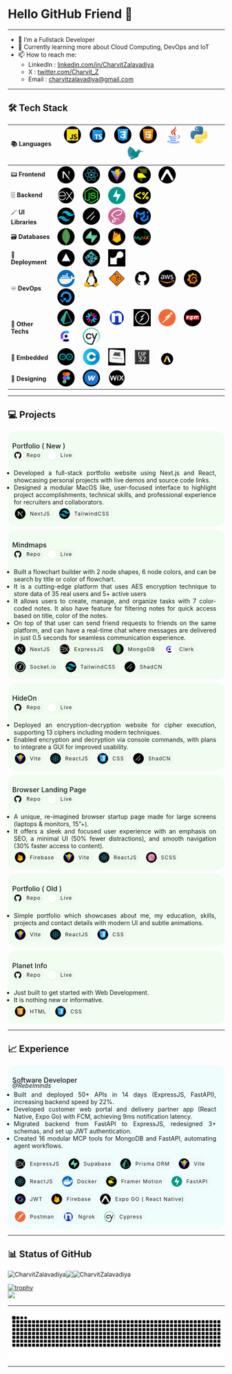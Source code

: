 # Hello GitHub Friend 👋

***

- 🔭 I’m a Fullstack Developer
- 🌱 Currently learning more about Cloud Computing, DevOps and IoT
- 📫 How to reach me:
  - LinkedIn : <a href='https://www.linkedin.com/in/charvit-zalavadiya-1b34b3243/'>linkedin.com/in/CharvitZalavadiya</a>
  - X : <a href='https://twitter.com/Charvit_Z'>twitter.com/Charvit_Z</a>
  - Email : charvitzalavadiya@gmail.com

***

## 🛠 Tech Stack

| 📚 **Languages**  | <img src="javascript.png" width='40px' heigth='20px'>&nbsp;&nbsp;&nbsp;&nbsp;&nbsp;<img src="typescript.png" width='40px' heigth='20px'>&nbsp;&nbsp;&nbsp;&nbsp;&nbsp;<img src="css.png" width='40px' heigth='20px'>&nbsp;&nbsp;&nbsp;&nbsp;&nbsp;<img src="html.png" width='40px' heigth='20px'>&nbsp;&nbsp;&nbsp;&nbsp;&nbsp;<img src="java.png" width='40px' heigth='20px'>&nbsp;&nbsp;&nbsp;&nbsp;&nbsp;<img src="python.png" width='40px' heigth='20px'>&nbsp;&nbsp;&nbsp;&nbsp;&nbsp;<img src="latex.png" width='40px' heigth='20px'>&nbsp;&nbsp;&nbsp;&nbsp;&nbsp; |
|-------------------|---|
| 📟 **Frontend**   | <img src="next.png" width='40px' heigth='20px'>&nbsp;&nbsp;&nbsp;&nbsp;&nbsp;<img src="react.png" width='40px' heigth='20px'>&nbsp;&nbsp;&nbsp;&nbsp;&nbsp;<img src="vite.png" width='40px' heigth='20px'>&nbsp;&nbsp;&nbsp;&nbsp;&nbsp;<img src="framer.png" width='40px' heigth='20px'>&nbsp;&nbsp;&nbsp;&nbsp;&nbsp;<img src="expo.png" width='40px' heigth='20px'>&nbsp;&nbsp;&nbsp;&nbsp;&nbsp; |
| 🗄️ **Backend**     | <img src="express-js.png" width='40px' heigth='20px'>&nbsp;&nbsp;&nbsp;&nbsp;&nbsp;<img src="node-js.png" width='40px' heigth='20px'>&nbsp;&nbsp;&nbsp;&nbsp;&nbsp;<img src="fastapi.png" width='40px' heigth='20px'>&nbsp;&nbsp;&nbsp;&nbsp;&nbsp;<img src="ejs.png" width='40px' heigth='20px'>&nbsp;&nbsp;&nbsp;&nbsp;&nbsp; |
| 🪄 **UI Libraries**| <img src="tailwind-css.png" width='40px' heigth='20px'>&nbsp;&nbsp;&nbsp;&nbsp;&nbsp;<img src="shadcn.png" width='40px' heigth='20px'>&nbsp;&nbsp;&nbsp;&nbsp;&nbsp;<img src="sass (1).png" width='40px' heigth='20px'>&nbsp;&nbsp;&nbsp;&nbsp;&nbsp;<img src="mui.png" width='40px' heigth='20px'>&nbsp;&nbsp;&nbsp;&nbsp;&nbsp; |
| 🗃️ **Databases**  | <img src="mongo.png" width='40px' heigth='20px'>&nbsp;&nbsp;&nbsp;&nbsp;&nbsp;<img src="supabase.png" width='40px' heigth='20px'>&nbsp;&nbsp;&nbsp;&nbsp;&nbsp;<img src="firebase.png" width='40px' heigth='20px'>&nbsp;&nbsp;&nbsp;&nbsp;&nbsp;<img src="mysql.png" width='40px' heigth='20px'>&nbsp;&nbsp;&nbsp;&nbsp;&nbsp; |
| 🛫 **Deployment**     | <img src="vercel.png" width='40px' heigth='20px'>&nbsp;&nbsp;&nbsp;&nbsp;&nbsp;<img src="netlify.png" width='40px' heigth='20px'>&nbsp;&nbsp;&nbsp;&nbsp;&nbsp;<img src="render.png" width='40px' heigth='20px'>&nbsp;&nbsp;&nbsp;&nbsp;&nbsp; |
| ♾️ **DevOps**     | <img src="docker.png" width='40px' heigth='20px'>&nbsp;&nbsp;&nbsp;&nbsp;&nbsp;<img src="linux.png" width='40px' heigth='20px'>&nbsp;&nbsp;&nbsp;&nbsp;&nbsp;<img src="git.png" width='40px' heigth='20px'>&nbsp;&nbsp;&nbsp;&nbsp;&nbsp;<img src="github.png" width='40px' heigth='20px'>&nbsp;&nbsp;&nbsp;&nbsp;&nbsp;<img src="aws.png" width='40px' heigth='20px'>&nbsp;&nbsp;&nbsp;&nbsp;&nbsp;<img src="grafana.png" width='40px' heigth='20px'>&nbsp;&nbsp;&nbsp;&nbsp;&nbsp;<img src="digitalOcean.png" width='40px' heigth='20px'>&nbsp;&nbsp;&nbsp;&nbsp;&nbsp; |
| 🤖 **Other Techs** | <img src="prisma.png" width='40px' heigth='20px'>&nbsp;&nbsp;&nbsp;&nbsp;&nbsp;<img src="jwt.png" width='40px' heigth='20px'>&nbsp;&nbsp;&nbsp;&nbsp;&nbsp;<img src="ngrok.png" width='40px' heigth='20px'>&nbsp;&nbsp;&nbsp;&nbsp;&nbsp;<img src="socketio.png" width='40px' heigth='20px'>&nbsp;&nbsp;&nbsp;&nbsp;&nbsp;<img src="postman-api.png" width='40px' heigth='20px'>&nbsp;&nbsp;&nbsp;&nbsp;&nbsp;<img src="npm.png" width='40px' heigth='20px'>&nbsp;&nbsp;&nbsp;&nbsp;&nbsp;<img src="clerk.png" width='40px' heigth='20px'>&nbsp;&nbsp;&nbsp;&nbsp;&nbsp;<img src="cypress.png" width='40px' heigth='20px'>&nbsp;&nbsp;&nbsp;&nbsp;&nbsp; |
| 🦾 **Embedded**  | <img src="arduino.png" width='40px' heigth='20px'>&nbsp;&nbsp;&nbsp;&nbsp;&nbsp;<img src="c.png" width='40px' heigth='20px'>&nbsp;&nbsp;&nbsp;&nbsp;&nbsp;<img src="atmega.png" width='40px' heigth='20px'>&nbsp;&nbsp;&nbsp;&nbsp;&nbsp;<img src="esp32.png" width='40px' heigth='20px'>&nbsp;&nbsp;&nbsp;&nbsp;&nbsp;<img src="ansys1.png" width='40px' heigth='20px'>&nbsp;&nbsp;&nbsp;&nbsp;&nbsp; |
| 🎨 **Designing**  | <img src="figma.png" width='40px' heigth='20px'>&nbsp;&nbsp;&nbsp;&nbsp;&nbsp;<img src="webflow.png" width='40px' heigth='20px'>&nbsp;&nbsp;&nbsp;&nbsp;&nbsp;<img src="wix.png" width='40px' heigth='20px'>&nbsp;&nbsp;&nbsp;&nbsp;&nbsp; |

<!-- #### 📚 Languages
<img src="javascript.png" width='40px' heigth='20px'>&nbsp;&nbsp;&nbsp;&nbsp;&nbsp;
<img src="typescript.png" width='40px' heigth='20px'>&nbsp;&nbsp;&nbsp;&nbsp;&nbsp;
<img src="css.png" width='40px' heigth='20px'>&nbsp;&nbsp;&nbsp;&nbsp;&nbsp;
<img src="html.png" width='40px' heigth='20px'>&nbsp;&nbsp;&nbsp;&nbsp;&nbsp;
<img src="java.png" width='40px' heigth='20px'>&nbsp;&nbsp;&nbsp;&nbsp;&nbsp;
<img src="python.png" width='40px' heigth='20px'>&nbsp;&nbsp;&nbsp;&nbsp;&nbsp;
<img src="c.png" width='40px' heigth='20px'>&nbsp;&nbsp;&nbsp;&nbsp;&nbsp;
<img src="latex.png" width='40px' heigth='20px'>&nbsp;&nbsp;&nbsp;&nbsp;&nbsp;

#### 📟 Frontend
<img src="next.png" width='40px' heigth='20px'>&nbsp;&nbsp;&nbsp;&nbsp;&nbsp;
<img src="react.png" width='40px' heigth='20px'>&nbsp;&nbsp;&nbsp;&nbsp;&nbsp;
<img src="vite.png" width='40px' heigth='20px'>&nbsp;&nbsp;&nbsp;&nbsp;&nbsp;

#### 🗄️ Backend
<img src="express-js.png" width='40px' heigth='20px'>&nbsp;&nbsp;&nbsp;&nbsp;&nbsp;
<img src="node-js.png" width='40px' heigth='20px'>&nbsp;&nbsp;&nbsp;&nbsp;&nbsp;
<img src="ejs.png" width='40px' heigth='20px'>&nbsp;&nbsp;&nbsp;&nbsp;&nbsp;

#### 🪄 UI Libraries
<img src="tailwind-css.png" width='40px' heigth='20px'>&nbsp;&nbsp;&nbsp;&nbsp;&nbsp;
<img src="shadcn.png" width='40px' heigth='20px'>&nbsp;&nbsp;&nbsp;&nbsp;&nbsp;
<img src="sass (1).png" width='40px' heigth='20px'>&nbsp;&nbsp;&nbsp;&nbsp;&nbsp;
<img src="mui.png" width='40px' heigth='20px'>&nbsp;&nbsp;&nbsp;&nbsp;&nbsp;

#### 🗃️ Databases
<img src="mongo.png" width='40px' heigth='20px'>&nbsp;&nbsp;&nbsp;&nbsp;&nbsp;
<img src="firebase.png" width='40px' heigth='20px'>&nbsp;&nbsp;&nbsp;&nbsp;&nbsp;
<img src="mysql.png" width='40px' heigth='20px'>&nbsp;&nbsp;&nbsp;&nbsp;&nbsp;

#### 🛫 Deplyment
<img src="vercel.png" width='40px' heigth='20px'>&nbsp;&nbsp;&nbsp;&nbsp;&nbsp;
<img src="netlify.png" width='40px' heigth='20px'>&nbsp;&nbsp;&nbsp;&nbsp;&nbsp;
<img src="render.png" width='40px' heigth='20px'>&nbsp;&nbsp;&nbsp;&nbsp;&nbsp;

#### ♾️ DevOps
<img src="docker.png" width='40px' heigth='20px'>&nbsp;&nbsp;&nbsp;&nbsp;&nbsp;
<img src="linux.png" width='40px' heigth='20px'>&nbsp;&nbsp;&nbsp;&nbsp;&nbsp;
<img src="git.png" width='40px' heigth='20px'>&nbsp;&nbsp;&nbsp;&nbsp;&nbsp;
<img src="github.png" width='40px' heigth='20px'>&nbsp;&nbsp;&nbsp;&nbsp;&nbsp;

#### 🤖 Other Techs
<img src="socketio.png" width='40px' heigth='20px'>&nbsp;&nbsp;&nbsp;&nbsp;&nbsp;
<img src="postman-api.png" width='40px' heigth='20px'>&nbsp;&nbsp;&nbsp;&nbsp;&nbsp;
<img src="npm.png" width='40px' heigth='20px'>&nbsp;&nbsp;&nbsp;&nbsp;&nbsp;
<img src="clerk.png" width='40px' heigth='20px'>&nbsp;&nbsp;&nbsp;&nbsp;&nbsp;
<img src="aws.png" width='40px' heigth='20px'>&nbsp;&nbsp;&nbsp;&nbsp;&nbsp;
<img src="grafana.png" width='40px' heigth='20px'>&nbsp;&nbsp;&nbsp;&nbsp;&nbsp;
<img src="digitalOcean.png" width='40px' heigth='20px'>&nbsp;&nbsp;&nbsp;&nbsp;&nbsp;

#### 🦾 Embedded
<img src="arduino.png" width='40px' heigth='20px'>&nbsp;&nbsp;&nbsp;&nbsp;&nbsp;
<img src="c.png" width='40px' heigth='20px'>&nbsp;&nbsp;&nbsp;&nbsp;&nbsp;
<img src="atmega.png" width='40px' heigth='20px'>&nbsp;&nbsp;&nbsp;&nbsp;&nbsp;
<img src="esp32.png" width='40px' heigth='20px'>&nbsp;&nbsp;&nbsp;&nbsp;&nbsp;

#### 🎨 Web Designing
<img src="figma.png" width='40px' heigth='20px'>&nbsp;&nbsp;&nbsp;&nbsp;&nbsp;
<img src="webflow.png" width='40px' heigth='20px'>&nbsp;&nbsp;&nbsp;&nbsp;&nbsp;
<img src="wix.png" width='40px' heigth='20px'>&nbsp;&nbsp;&nbsp;&nbsp;&nbsp; -->

***

## 💻 Projects

<div style="display: grid; gap: 10px">

<div style="background-color: rgba(0, 255, 0, 0.05); padding: 10px; border-radius: 18px; display: grid; gap: 5px">

  <span style="font-size: 16px; font-weight: 500">Portfolio ( New )</span>

  <div style="display: flex; align-items: center; gap: 5px; border-radius: 9999px; margin-top: -20px">
    <span style="background-color: #cecece18; border-radius: 9999px; padding: 3px; display: inline-flex; align-items: center; cursor: pointer" onclick="window.location.replace('https://github.com/CharvitZalavadiya/Portfolio');">
      <img src="github.png" alt="Image description" style="height: 20px; margin-right: 10px; border-radius: 50%;"> 
      <span style="margin-right: 5px; font-size: 12px; letter-spacing: 1px">Repo</span>
    </span>
    <span style="background-color: #cecece18; border-radius: 9999px; padding: 3px; display: inline-flex; align-items: center; cursor: pointer" onclick="window.location.replace('https://charvitzalavadiya.vercel.app');">
      <img src="rightup.png" alt="Image description" style="height: 20px; margin-right: 10px; border-radius: 50%;">
      <span style="margin-right: 5px; font-size: 12px; letter-spacing: 1px">Live</span>
    </span>
  </div>

  <ul style="margin-left: -20px; margin-bottom: -5px; margin-right: 10px; text-align: justify">
    <li>Developed a full-stack portfolio website using Next.js and React, showcasing personal projects with live demos and source code links.</li>
    <li>Designed a modular MacOS like, user-focused interface to highlight project accomplishments, technical skills, and professional experience for recruiters and collaborators.</li>
  </ul>

  <div style="display: flex; align-items: center; gap: 10px; border-radius: 9999px; padding: 3px; width: fit-content; flex-wrap: wrap">
    <span style="background-color: #cecece18; border-radius: 9999px; padding: 3px; display: inline-flex; align-items: center;">
      <img src="next.png" alt="Image description" style="height: 25px; margin-right: 10px; border-radius: 50%;"> 
      <span style="margin-right: 5px; font-size: 12px; letter-spacing: 1px">NextJS</span>
    </span>
    <span style="background-color: #cecece18; border-radius: 9999px; padding: 3px; display: inline-flex; align-items: center;">
      <img src="tailwind-css.png" alt="Image description" style="height: 25px; margin-right: 10px; border-radius: 50%;">
      <span style="margin-right: 5px; font-size: 12px; letter-spacing: 1px">TailwindCSS</span>
    </span>
  </div>
</div>



<div style="background-color: rgba(0, 255, 0, 0.05); padding: 10px; border-radius: 18px; display: grid; gap: 5px">

  <span style="font-size: 16px; font-weight: 500">Mindmaps</span>

  <div style="display: flex; align-items: center; gap: 5px; border-radius: 9999px; margin-top: -20px">
    <span style="background-color: #cecece18; border-radius: 9999px; padding: 3px; display: inline-flex; align-items: center; cursor: pointer" onclick="window.location.replace('https://github.com/CharvitZalavadiya/mm');">
      <img src="github.png" alt="Image description" style="height: 20px; margin-right: 10px; border-radius: 50%;"> 
      <span style="margin-right: 5px; font-size: 12px; letter-spacing: 1px">Repo</span>
    </span>
    <span style="background-color: #cecece18; border-radius: 9999px; padding: 3px; display: inline-flex; align-items: center; cursor: pointer" onclick="window.location.replace('https://mind-maps.vercel.app');">
      <img src="rightup.png" alt="Image description" style="height: 20px; margin-right: 10px; border-radius: 50%;">
      <span style="margin-right: 5px; font-size: 12px; letter-spacing: 1px">Live</span>
    </span>
  </div>

  <ul style="margin-left: -20px; margin-bottom: -5px; margin-right: 10px; text-align: justify">
    <li>Built a flowchart builder with 2 node shapes, 6 node colors, and can be search by title or color of flowchart.</li>
    <li>It is a cutting-edge platform that uses AES encryption technique to store data of 35 real users and 5+ active users</li>
    <li>It allows users to create, manage, and organize tasks with 7 color-coded notes. It also have feature for filtering notes for quick access based on title, color of the notes.</li>
    <li>On top of that user can send friend requests to friends on the same platform, and can have a real-time chat where messages are delivered in just 0.5 seconds for seamless communication experience.</li>
  </ul>

  <div style="display: flex; align-items: center; gap: 10px; border-radius: 9999px; padding: 3px; width: fit-content; flex-wrap: wrap">
    <span style="background-color: #cecece18; border-radius: 9999px; padding: 3px; display: inline-flex; align-items: center;">
      <img src="next.png" alt="Image description" style="height: 25px; margin-right: 10px; border-radius: 50%;"> 
      <span style="margin-right: 5px; font-size: 12px; letter-spacing: 1px">NextJS</span>
    </span>
    <span style="background-color: #cecece18; border-radius: 9999px; padding: 3px; display: inline-flex; align-items: center;">
      <img src="express-js.png" alt="Image description" style="height: 25px; margin-right: 10px; border-radius: 50%;">
      <span style="margin-right: 5px; font-size: 12px; letter-spacing: 1px">ExpressJS</span>
    </span>
    <span style="background-color: #cecece18; border-radius: 9999px; padding: 3px; display: inline-flex; align-items: center;">
      <img src="mongo.png" alt="Image description" style="height: 25px; margin-right: 10px; border-radius: 50%;">
      <span style="margin-right: 5px; font-size: 12px; letter-spacing: 1px">MongoDB</span>
    </span>
    <span style="background-color: #cecece18; border-radius: 9999px; padding: 3px; display: inline-flex; align-items: center;">
      <img src="clerk.png" alt="Image description" style="height: 25px; margin-right: 10px; border-radius: 50%;">
      <span style="margin-right: 5px; font-size: 12px; letter-spacing: 1px">Clerk</span>
    </span>
    <span style="background-color: #cecece18; border-radius: 9999px; padding: 3px; display: inline-flex; align-items: center;">
      <img src="socketio.png" alt="Image description" style="height: 25px; margin-right: 10px; border-radius: 50%;">
      <span style="margin-right: 5px; font-size: 12px; letter-spacing: 1px">Socket.io</span>
    </span>
    <span style="background-color: #cecece18; border-radius: 9999px; padding: 3px; display: inline-flex; align-items: center;">
      <img src="tailwind-css.png" alt="Image description" style="height: 25px; margin-right: 10px; border-radius: 50%;">
      <span style="margin-right: 5px; font-size: 12px; letter-spacing: 1px">TailwindCSS</span>
    </span>
    <span style="background-color: #cecece18; border-radius: 9999px; padding: 3px; display: inline-flex; align-items: center;">
      <img src="shadcn.png" alt="Image description" style="height: 25px; margin-right: 10px; border-radius: 50%;">
      <span style="margin-right: 5px; font-size: 12px; letter-spacing: 1px">ShadCN</span>
    </span>
  </div>
</div>



<div style="background-color: rgba(0, 255, 0, 0.05); padding: 10px; border-radius: 18px; display: grid; gap: 5px">

  <span style="font-size: 16px; font-weight: 500">HideOn</span>

  <div style="display: flex; align-items: center; gap: 5px; border-radius: 9999px; margin-top: -20px">
    <span style="background-color: #cecece18; border-radius: 9999px; padding: 3px; display: inline-flex; align-items: center; cursor: pointer" onclick="window.location.replace('https://github.com/CharvitZalavadiya/HideOn');">
      <img src="github.png" alt="Image description" style="height: 20px; margin-right: 10px; border-radius: 50%;"> 
      <span style="margin-right: 5px; font-size: 12px; letter-spacing: 1px">Repo</span>
    </span>
    <span style="background-color: #cecece18; border-radius: 9999px; padding: 3px; display: inline-flex; align-items: center; cursor: pointer" onclick="window.location.replace('https://hideon.netlify.app');">
      <img src="rightup.png" alt="Image description" style="height: 20px; margin-right: 10px; border-radius: 50%;">
      <span style="margin-right: 5px; font-size: 12px; letter-spacing: 1px">Live</span>
    </span>
  </div>

  <ul style="margin-left: -20px; margin-bottom: -5px; margin-right: 10px; text-align: justify">
    <li>Deployed an encryption-decryption website for cipher execution, supporting 13 ciphers including modern techniques.</li>
    <li>Enabled encryption and decryption via console commands, with plans to integrate a GUI for improved usability.</li>
  </ul>

  <div style="display: flex; align-items: center; gap: 10px; border-radius: 9999px; padding: 3px; width: fit-content; flex-wrap: wrap">
    <span style="background-color: #cecece18; border-radius: 9999px; padding: 3px; display: inline-flex; align-items: center;">
      <img src="vite.png" alt="Image description" style="height: 25px; margin-right: 10px; border-radius: 50%;"> 
      <span style="margin-right: 5px; font-size: 12px; letter-spacing: 1px">Vite</span>
    </span>
    <span style="background-color: #cecece18; border-radius: 9999px; padding: 3px; display: inline-flex; align-items: center;">
      <img src="react.png" alt="Image description" style="height: 25px; margin-right: 10px; border-radius: 50%;"> 
      <span style="margin-right: 5px; font-size: 12px; letter-spacing: 1px">ReactJS</span>
    </span>
    <span style="background-color: #cecece18; border-radius: 9999px; padding: 3px; display: inline-flex; align-items: center;">
      <img src="css.png" alt="Image description" style="height: 25px; margin-right: 10px; border-radius: 50%;">
      <span style="margin-right: 5px; font-size: 12px; letter-spacing: 1px">CSS</span>
    </span>
    <span style="background-color: #cecece18; border-radius: 9999px; padding: 3px; display: inline-flex; align-items: center;">
      <img src="shadcn.png" alt="Image description" style="height: 25px; margin-right: 10px; border-radius: 50%;">
      <span style="margin-right: 5px; font-size: 12px; letter-spacing: 1px">ShadCN</span>
    </span>
  </div>
</div>



<div style="background-color: rgba(0, 255, 0, 0.05); padding: 10px; border-radius: 18px; display: grid; gap: 5px">

  <span style="font-size: 16px; font-weight: 500">Browser Landing Page</span>

  <div style="display: flex; align-items: center; gap: 5px; border-radius: 9999px; margin-top: -20px">
    <span style="background-color: #cecece18; border-radius: 9999px; padding: 3px; display: inline-flex; align-items: center; cursor: pointer" onclick="window.location.replace('https://github.com/CharvitZalavadiya/Google');">
      <img src="github.png" alt="Image description" style="height: 20px; margin-right: 10px; border-radius: 50%;"> 
      <span style="margin-right: 5px; font-size: 12px; letter-spacing: 1px">Repo</span>
    </span>
    <span style="background-color: #cecece18; border-radius: 9999px; padding: 3px; display: inline-flex; align-items: center; cursor: pointer" onclick="window.location.replace('https://googlecz.netlify.app');">
      <img src="rightup.png" alt="Image description" style="height: 20px; margin-right: 10px; border-radius: 50%;">
      <span style="margin-right: 5px; font-size: 12px; letter-spacing: 1px">Live</span>
    </span>
  </div>

  <ul style="margin-left: -20px; margin-bottom: -5px; margin-right: 10px; text-align: justify">
    <li>A unique, re-imagined browser startup page made for large screens (laptops & monitors, 15”+).</li>
    <li>It offers a sleek and focused user experience with an emphasis on SEO, a minimal UI (50% fewer distractions), and smooth navigation (30% faster access to content).</li>
  </ul>

  <div style="display: flex; align-items: center; gap: 10px; border-radius: 9999px; padding: 3px; width: fit-content; flex-wrap: wrap">
    <span style="background-color: #cecece18; border-radius: 9999px; padding: 3px; display: inline-flex; align-items: center;">
      <img src="firebase.png" alt="Image description" style="height: 25px; margin-right: 10px; border-radius: 50%;"> 
      <span style="margin-right: 5px; font-size: 12px; letter-spacing: 1px">Firebase</span>
    </span>
    <span style="background-color: #cecece18; border-radius: 9999px; padding: 3px; display: inline-flex; align-items: center;">
      <img src="vite.png" alt="Image description" style="height: 25px; margin-right: 10px; border-radius: 50%;"> 
      <span style="margin-right: 5px; font-size: 12px; letter-spacing: 1px">Vite</span>
    </span>
    <span style="background-color: #cecece18; border-radius: 9999px; padding: 3px; display: inline-flex; align-items: center;">
      <img src="react.png" alt="Image description" style="height: 25px; margin-right: 10px; border-radius: 50%;"> 
      <span style="margin-right: 5px; font-size: 12px; letter-spacing: 1px">ReactJS</span>
    </span>
    <span style="background-color: #cecece18; border-radius: 9999px; padding: 3px; display: inline-flex; align-items: center;">
      <img src="sass.png" alt="Image description" style="height: 25px; margin-right: 10px; border-radius: 50%;">
      <span style="margin-right: 5px; font-size: 12px; letter-spacing: 1px">SCSS</span>
    </span>
  </div>
</div>



<div style="background-color: rgba(0, 255, 0, 0.05); padding: 10px; border-radius: 18px; display: grid; gap: 5px">

  <span style="font-size: 16px; font-weight: 500">Portfolio ( Old )</span>

  <div style="display: flex; align-items: center; gap: 5px; border-radius: 9999px; margin-top: -20px">
    <span style="background-color: #cecece18; border-radius: 9999px; padding: 3px; display: inline-flex; align-items: center; cursor: pointer" onclick="window.location.replace('https://github.com/CharvitZalavadiya/Portfolio2');">
      <img src="github.png" alt="Image description" style="height: 20px; margin-right: 10px; border-radius: 50%;"> 
      <span style="margin-right: 5px; font-size: 12px; letter-spacing: 1px">Repo</span>
    </span>
    <span style="background-color: #cecece18; border-radius: 9999px; padding: 3px; display: inline-flex; align-items: center; cursor: pointer" onclick="window.location.replace('https://charvitzalavadiya.netlify.app');">
      <img src="rightup.png" alt="Image description" style="height: 20px; margin-right: 10px; border-radius: 50%;">
      <span style="margin-right: 5px; font-size: 12px; letter-spacing: 1px">Live</span>
    </span>
  </div>

  <ul style="margin-left: -20px; margin-bottom: -5px; margin-right: 10px; text-align: justify">
    <li>Simple portfolio which showcases about me, my education, skills, projects and contact details with modern UI and subtle animations.</li>
  </ul>

  <div style="display: flex; align-items: center; gap: 10px; border-radius: 9999px; padding: 3px; width: fit-content; flex-wrap: wrap">
    <span style="background-color: #cecece18; border-radius: 9999px; padding: 3px; display: inline-flex; align-items: center;">
      <img src="vite.png" alt="Image description" style="height: 25px; margin-right: 10px; border-radius: 50%;"> 
      <span style="margin-right: 5px; font-size: 12px; letter-spacing: 1px">Vite</span>
    </span>
    <span style="background-color: #cecece18; border-radius: 9999px; padding: 3px; display: inline-flex; align-items: center;">
      <img src="react.png" alt="Image description" style="height: 25px; margin-right: 10px; border-radius: 50%;"> 
      <span style="margin-right: 5px; font-size: 12px; letter-spacing: 1px">ReactJS</span>
    </span>
    <span style="background-color: #cecece18; border-radius: 9999px; padding: 3px; display: inline-flex; align-items: center;">
      <img src="css.png" alt="Image description" style="height: 25px; margin-right: 10px; border-radius: 50%;">
      <span style="margin-right: 5px; font-size: 12px; letter-spacing: 1px">CSS</span>
    </span>
  </div>
</div>



<div style="background-color: rgba(0, 255, 0, 0.05); padding: 10px; border-radius: 18px; display: grid; gap: 5px">

  <span style="font-size: 16px; font-weight: 500">Planet Info</span>

  <div style="display: flex; align-items: center; gap: 5px; border-radius: 9999px; margin-top: -20px">
    <span style="background-color: #cecece18; border-radius: 9999px; padding: 3px; display: inline-flex; align-items: center; cursor: pointer" onclick="window.location.replace('https://github.com/CharvitZalavadiya/SolarSystem');">
      <img src="github.png" alt="Image description" style="height: 20px; margin-right: 10px; border-radius: 50%;"> 
      <span style="margin-right: 5px; font-size: 12px; letter-spacing: 1px">Repo</span>
    </span>
    <span style="background-color: #cecece18; border-radius: 9999px; padding: 3px; display: inline-flex; align-items: center; cursor: pointer" onclick="window.location.replace('https://charvitzalavadiya.github.io/SolarSystem/');">
      <img src="rightup.png" alt="Image description" style="height: 20px; margin-right: 10px; border-radius: 50%;">
      <span style="margin-right: 5px; font-size: 12px; letter-spacing: 1px">Live</span>
    </span>
  </div>

  <ul style="margin-left: -20px; margin-bottom: -5px; margin-right: 10px; text-align: justify">
    <li>Just built to get started with Web Development.</li>
    <li>It is nothing new or informative.</li>
  </ul>

  <div style="display: flex; align-items: center; gap: 10px; border-radius: 9999px; padding: 3px; width: fit-content; flex-wrap: wrap">
    <span style="background-color: #cecece18; border-radius: 9999px; padding: 3px; display: inline-flex; align-items: center;">
      <img src="html.png" alt="Image description" style="height: 25px; margin-right: 10px; border-radius: 50%;"> 
      <span style="margin-right: 5px; font-size: 12px; letter-spacing: 1px">HTML</span>
    </span>
    <span style="background-color: #cecece18; border-radius: 9999px; padding: 3px; display: inline-flex; align-items: center;">
      <img src="css.png" alt="Image description" style="height: 25px; margin-right: 10px; border-radius: 50%;">
      <span style="margin-right: 5px; font-size: 12px; letter-spacing: 1px">CSS</span>
    </span>
  </div>
</div>

</div>

***

## 📈 Experience

<div style="display: grid; gap: 10px">

<div style="background-color: rgba(0, 255, 255, 0.05); padding: 10px; border-radius: 18px; display: grid; gap: 5px">

  <span style="font-size: 16px; font-weight: 500">Software Developer</span>
  
  <p style="font-size: 14px; font-weight: 400; font-style: italic; margin-top: -25px">@Rebelminds</p>

  <ul style="margin: -15px 10px 10px -20px; text-align: justify">
    <li>Built and deployed 50+ APIs in 14 days (ExpressJS, FastAPI), increasing backend speed by 22%.</li>
    <li>Developed customer web portal and delivery partner app (React Native, Expo Go) with FCM, achieving 9ms notification latency.</li>
    <li>Migrated backend from FastAPI to ExpressJS, redesigned 3+ schemas, and set up JWT authentication.</li>
    <li>Created 16 modular MCP tools for MongoDB and FastAPI, automating agent workflows.</li>
  </ul>

  <div style="display: flex; align-items: center; gap: 10px; border-radius: 9999px; padding: 3px; width: fit-content; flex-wrap: wrap">
    <span style="background-color: #cecece18; border-radius: 9999px; padding: 3px; display: inline-flex; align-items: center;">
      <img src="express-js.png" alt="Image description" style="height: 25px; margin-right: 10px; border-radius: 50%;"> 
      <span style="margin-right: 5px; font-size: 12px; letter-spacing: 1px">ExpressJS</span>
    </span>
    <span style="background-color: #cecece18; border-radius: 9999px; padding: 3px; display: inline-flex; align-items: center;">
      <img src="supabase.png" alt="Image description" style="height: 25px; margin-right: 10px; border-radius: 50%;">
      <span style="margin-right: 5px; font-size: 12px; letter-spacing: 1px">Supabase</span>
    </span>
    <span style="background-color: #cecece18; border-radius: 9999px; padding: 3px; display: inline-flex; align-items: center;">
      <img src="prisma.png" alt="Image description" style="height: 25px; margin-right: 10px; border-radius: 50%;">
      <span style="margin-right: 5px; font-size: 12px; letter-spacing: 1px">Prisma ORM</span>
    </span>
    <span style="background-color: #cecece18; border-radius: 9999px; padding: 3px; display: inline-flex; align-items: center;">
      <img src="vite.png" alt="Image description" style="height: 25px; margin-right: 10px; border-radius: 50%;">
      <span style="margin-right: 5px; font-size: 12px; letter-spacing: 1px">Vite</span>
    </span>
    <span style="background-color: #cecece18; border-radius: 9999px; padding: 3px; display: inline-flex; align-items: center;">
      <img src="react.png" alt="Image description" style="height: 25px; margin-right: 10px; border-radius: 50%;">
      <span style="margin-right: 5px; font-size: 12px; letter-spacing: 1px">ReactJS</span>
    </span>
    <span style="background-color: #cecece18; border-radius: 9999px; padding: 3px; display: inline-flex; align-items: center;">
      <img src="docker.png" alt="Image description" style="height: 25px; margin-right: 10px; border-radius: 50%;">
      <span style="margin-right: 5px; font-size: 12px; letter-spacing: 1px">Docker</span>
    </span>
    <span style="background-color: #cecece18; border-radius: 9999px; padding: 3px; display: inline-flex; align-items: center;">
      <img src="framer.png" alt="Image description" style="height: 25px; margin-right: 10px; border-radius: 50%;">
      <span style="margin-right: 5px; font-size: 12px; letter-spacing: 1px">Framer Motion</span>
    </span>
    <span style="background-color: #cecece18; border-radius: 9999px; padding: 3px; display: inline-flex; align-items: center;">
      <img src="fastapi.png" alt="Image description" style="height: 25px; margin-right: 10px; border-radius: 50%;">
      <span style="margin-right: 5px; font-size: 12px; letter-spacing: 1px">FastAPI</span>
    </span>
    <span style="background-color: #cecece18; border-radius: 9999px; padding: 3px; display: inline-flex; align-items: center;">
      <img src="jwt.png" alt="Image description" style="height: 25px; margin-right: 10px; border-radius: 50%;">
      <span style="margin-right: 5px; font-size: 12px; letter-spacing: 1px">JWT</span>
    </span>
    <span style="background-color: #cecece18; border-radius: 9999px; padding: 3px; display: inline-flex; align-items: center;">
      <img src="firebase.png" alt="Image description" style="height: 25px; margin-right: 10px; border-radius: 50%;">
      <span style="margin-right: 5px; font-size: 12px; letter-spacing: 1px">Firebase</span>
    </span>
    <span style="background-color: #cecece18; border-radius: 9999px; padding: 3px; display: inline-flex; align-items: center;">
      <img src="expo.png" alt="Image description" style="height: 25px; margin-right: 10px; border-radius: 50%;">
      <span style="margin-right: 5px; font-size: 12px; letter-spacing: 1px">Expo GO ( React Native)</span>
    </span>
    <span style="background-color: #cecece18; border-radius: 9999px; padding: 3px; display: inline-flex; align-items: center;">
      <img src="postman-api.png" alt="Image description" style="height: 25px; margin-right: 10px; border-radius: 50%;">
      <span style="margin-right: 5px; font-size: 12px; letter-spacing: 1px">Postman</span>
    </span>
    <span style="background-color: #cecece18; border-radius: 9999px; padding: 3px; display: inline-flex; align-items: center;">
      <img src="ngrok.png" alt="Image description" style="height: 25px; margin-right: 10px; border-radius: 50%;">
      <span style="margin-right: 5px; font-size: 12px; letter-spacing: 1px">Ngrok</span>
    </span>
    <span style="background-color: #cecece18; border-radius: 9999px; padding: 3px; display: inline-flex; align-items: center;">
      <img src="cypress.png" alt="Image description" style="height: 25px; margin-right: 10px; border-radius: 50%;">
      <span style="margin-right: 5px; font-size: 12px; letter-spacing: 1px">Cypress</span>
    </span>
  </div>
</div>

</div>

***

## 📊 Status of GitHub

<p><img align="left" src="https://github-readme-stats.vercel.app/api/top-langs?username=CharvitZalavadiya&theme=blue-green&show_icons=true&locale=en&layout=compact" alt="CharvitZalavadiya" /></p>
<p><img align="left" src="https://nirzak-streak-stats.vercel.app/?user=CharvitZalavadiya&theme=blue-green&hide_border=false" /></p>
<img align="left" src="https://github-readme-stats.vercel.app/api?username=CharvitZalavadiya&theme=blue-green&show_icons=true&locale=en" alt="CharvitZalavadiya" /><br/>


<!-- <br>![](https://github-readme-streak-stats.herokuapp.com/?user=CharvitZalavadiya&theme=blue-green&hide_border=false)<br/> -->

[![trophy](https://github-profile-trophy.vercel.app/?username=CharvitZalavadiya&theme=monokai&row=1&column=7&margin-w=15)](https://github.com/ryo-ma/github-profile-trophy)<br>
[![](https://visitcount.itsvg.in/api?id=CharvitZalavadiya&icon=0&color=0)](https://visitcount.itsvg.in)

***

<img src="https://raw.githubusercontent.com/CharvitZalavadiya/CharvitZalavadiya/output/snake.svg" alt="Snake animation" />

---

<!-- <picture>
  <source media="(prefers-color-scheme: dark)" srcset="https://raw.githubusercontent.com/CharvitZalavadiya/CharvitZalavadiya/output/pacman-contribution-graph-dark.svg">
  <source media="(prefers-color-scheme: light)" srcset="https://raw.githubusercontent.com/CharvitZalavadiya/CharvitZalavadiya/output/pacman-contribution-graph.svg">
  <img alt="pacman contribution graph" src="https://raw.githubusercontent.com/CharvitZalavadiya/CharvitZalavadiya/output/pacman-contribution-graph.svg">
</picture> -->
